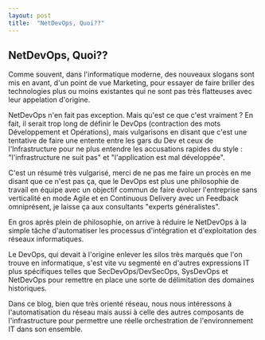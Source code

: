 ```yaml
---
layout: post
title:  "NetDevOps, Quoi??"
---
```


## NetDevOps, Quoi??

Comme souvent, dans l'informatique moderne, des nouveaux slogans sont mis en avant, d'un point de vue Marketing, pour essayer de faire briller des technologies plus ou moins existantes qui ne sont pas très flatteuses avec leur appelation d'origine.

NetDevOps n'en fait pas exception. Mais qu'est ce que c'est vraiment ?
En fait, il serait trop long de définir le DevOps (contraction des mots Développement et Opérations), mais vulgarisons en disant que c'est une tentative de faire une entente entre les gars du Dev et ceux de l'Infrastructure pour ne plus entendre les accusations rapides du style : "l'infrastructure ne suit pas" et "l'application est mal développée".

C'est un résumé très vulgarisé, merci de ne pas me faire un procès en me disant que ce n'est pas ça, que le DevOps est plus une philosophie de travail en équipe avec un objectif commun de faire évoluer l'entreprise sans verticalité en mode Agile et en Continuous Delivery avec un Feedback omniprésent, je laisse ça aux consultants "experts généralistes".

En gros après plein de philosophie, on arrive à réduire le NetDevOps à la simple tâche d'automatiser les processus d'intégration et d'exploitation des réseaux informatiques.

Le DevOps, qui devait à l'origine enlever les silos très marqués que l'on trouve en informatique, s'est vite vu segmenté en d'autres expressions IT plus spécifiques telles que SecDevOps/DevSecOps, SysDevOps et NetDevOps pour remettre en place une sorte de délimitation des domaines historiques.

Dans ce blog, bien que très orienté réseau, nous nous intéressons à l'automatisation du réseau mais aussi à celle des autres composants de l'infrastructure pour permettre une réelle orchestration de l'environnement IT dans son ensemble.